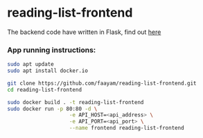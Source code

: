 # reading-list-frontend

The backend code have written in Flask, find out [here](https://github.com/faayam/reading-list-backend.git)

### App running instructions:

```bash
sudo apt update
sudo apt install docker.io

git clone https://github.com/faayam/reading-list-frontend.git
cd reading-list-frontend

sudo docker build . -t reading-list-frontend
sudo docker run -p 80:80 -d \
                    -e API_HOST=<api_address> \
                    -e API_PORT=<api_port> \
                    --name frontend reading-list-frontend
```